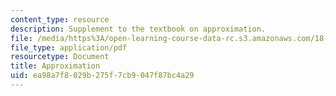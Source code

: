 ```yaml
---
content_type: resource
description: Supplement to the textbook on approximation.
file: /media/https%3A/open-learning-course-data-rc.s3.amazonaws.com/18-01-single-variable-calculus-fall-2006/ea98a7f8029b275f7cb9047f87bc4a29_a_approximations.pdf
file_type: application/pdf
resourcetype: Document
title: Approximation
uid: ea98a7f8-029b-275f-7cb9-047f87bc4a29
---
```

